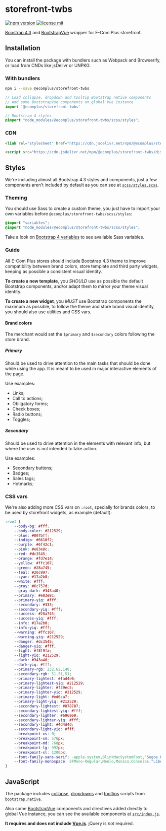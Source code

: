 # storefront-twbs

[![npm version](https://img.shields.io/npm/v/@ecomplus/storefront-twbs.svg)](https://www.npmjs.org/@ecomplus/storefront-twbs)
[![license mit](https://img.shields.io/badge/License-MIT-yellow.svg)](https://opensource.org/licenses/MIT)

[Boostrap 4.3](https://getbootstrap.com/docs/4.3/getting-started/introduction/)
and [BootstrapVue](https://bootstrap-vue.js.org/docs/components/)
wrapper for E-Com Plus storefront.

## Installation

You can install the package with bundlers such as Webpack and Browserify,
or load from CNDs like jsDelivr or UNPKG.

### With bundlers

```bash
npm i --save @ecomplus/storefront-twbs
```

```js
// Load collapse, dropdown and tooltip Bootstrap native components
// Add some BootstrapVue components on global Vue instance
import '@ecomplus/storefront-twbs'
```

```scss
// Bootstrap 4 styles
@import "node_modules/@ecomplus/storefront-twbs/scss/styles";
```

### CDN

```html
<link rel="stylesheet" href="https://cdn.jsdelivr.net/npm/@ecomplus/storefront-twbs/dist/storefront-twbs.min.css">
```

```html
<script src="https://cdn.jsdelivr.net/npm/@ecomplus/storefront-twbs/dist/storefront-twbs.min.js"></script>
```

## Styles

We're including almost all Bootstrap 4.3 styles and components,
just a few components aren't included by default as you can see at
[`scss/styles.scss`](https://github.com/ecomclub/storefront-twbs/blob/master/scss/styles.scss).

### Theming

You should use Sass to create a custom theme,
you just have to import your own variables before
`@ecomplus/storefront-twbs/scss/styles`:

```scss
@import "variables";
@import "node_modules/@ecomplus/storefront-twbs/scss/styles";
```

Take a look on
[Bootstrap 4 variables](https://github.com/twbs/bootstrap/blob/master/scss/_variables.scss)
to see available Sass variables.

### Guide

All E-Com Plus stores should include
Bootstrap 4.3 theme to improve compatibility between brand colors,
store template and third party widgets,
keeping as possible a consistent visual identity.

**To create a new template**, you _SHOULD_ use as possible the
default Bootstrap components, and/or adapt them to mirror your theme visual identity.

**To create a new widget**, you _MUST_ use Bootstrap components the maximum as possible,
to follow the theme and store brand visual identity,
you should also use utilities and CSS vars.

#### Brand colors

The merchant would set the `$primary` and `$secondary` colors following the store brand.

##### Primary

Should be used to drive attention to the main tasks
that should be done while using the app.
It is meant to be used in major interactive elements of the page.

Use examples:

- Links;
- Call to actions;
- Obligatory forms;
- Check boxes;
- Radio buttons;
- Toggles;

##### Secondary

Should be used to drive attention in the elements with relevant info,
but where the user is not intended to take action.

Use examples:

- Secondary buttons;
- Badges;
- Sales tags;
- Hotmarks;


### CSS vars

We're also adding more CSS vars on `:root`, specially for brands colors,
to be used by storefront widgets, as example (default):

```css
:root {
    --body-bg: #fff;
    --body-color: #212529;
    --blue: #007bff;
    --indigo: #6610f2;
    --purple: #6f42c1;
    --pink: #e83e8c;
    --red: #dc3545;
    --orange: #fd7e14;
    --yellow: #ffc107;
    --green: #28a745;
    --teal: #20c997;
    --cyan: #17a2b8;
    --white: #fff;
    --gray: #6c757d;
    --gray-dark: #343a40;
    --primary: #e83e8c;
    --primary-yiq: #fff;
    --secondary: #333;
    --secondary-yiq: #fff;
    --success: #28a745;
    --success-yiq: #fff;
    --info: #17a2b8;
    --info-yiq: #fff;
    --warning: #ffc107;
    --warning-yiq: #212529;
    --danger: #dc3545;
    --danger-yiq: #fff;
    --light: #f8f9fa;
    --light-yiq: #212529;
    --dark: #343a40;
    --dark-yiq: #fff;
    --primary-rgb: 232,62,140;
    --secondary-rgb: 51,51,51;
    --primary-lightest: #fad4e6;
    --primary-lightest-yiq: #212529;
    --primary-lighter: #f39ec5;
    --primary-lighter-yiq: #212529;
    --primary-light: #ed6ca7;
    --primary-light-yiq: #212529;
    --secondary-lightest: #878787;
    --secondary-lightest-yiq: #fff;
    --secondary-lighter: #696969;
    --secondary-lighter-yiq: #fff;
    --secondary-light: #4d4d4d;
    --secondary-light-yiq: #fff;
    --breakpoint-xs: 0;
    --breakpoint-sm: 576px;
    --breakpoint-md: 768px;
    --breakpoint-lg: 992px;
    --breakpoint-xl: 1200px;
    --font-family-sans-serif: -apple-system,BlinkMacSystemFont,"Segoe UI",Roboto,"Helvetica Neue",Arial,"Noto Sans",sans-serif,"Apple Color Emoji","Segoe UI Emoji","Segoe UI Symbol","Noto Color Emoji";
    --font-family-monospace: SFMono-Regular,Menlo,Monaco,Consolas,"Liberation Mono","Courier New",monospace;
}
```

## JavaScript

The package includes
[collapse](https://getbootstrap.com/docs/4.3/components/collapse/),
[dropdowns](https://getbootstrap.com/docs/4.3/components/dropdowns/) and
[tooltips](https://getbootstrap.com/docs/4.3/components/tooltips/)
scripts from [`bootstrap.native`](https://github.com/thednp/bootstrap.native).

Also some
[BootstrapVue](https://bootstrap-vue.js.org/docs/components/)
components and directives
added directly to global Vue instance,
you can see the available components at
[`src/index.js`](https://github.com/ecomclub/storefront-twbs/blob/master/src/index.js).

**It requires and does not include [Vue.js](https://vuejs.org/)**.
jQuery is _not_ required.
